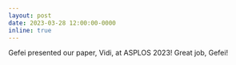 ```yaml
---
layout: post
date: 2023-03-28 12:00:00-0000
inline: true
---
```


Gefei presented our paper, Vidi, at ASPLOS 2023! Great job, Gefei!
